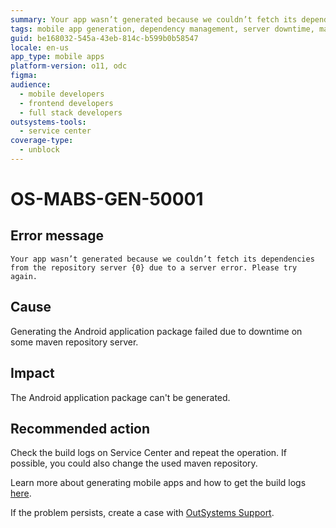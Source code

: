 ```yaml
---
summary: Your app wasn’t generated because we couldn’t fetch its dependencies from the repository server {0} due to a server error. Please try again.
tags: mobile app generation, dependency management, server downtime, maven repository, build logs
guid: be168032-545a-43eb-814c-b599b0b58547
locale: en-us
app_type: mobile apps
platform-version: o11, odc
figma:
audience:
  - mobile developers
  - frontend developers
  - full stack developers
outsystems-tools:
  - service center
coverage-type:
  - unblock
---
```


# OS-MABS-GEN-50001

## Error message

`Your app wasn’t generated because we couldn’t fetch its dependencies from the repository server {0} due to a server error. Please try again.`

## Cause

Generating the Android application package failed due to downtime on some maven repository server.

## Impact

The Android application package can't be generated.

## Recommended action

Check the build logs on Service Center and repeat the operation. If possible, you could also change the used maven repository.

Learn more about generating mobile apps and how to get the build logs [here](https://success.outsystems.com/Documentation/11/Delivering_Mobile_Apps/Generate_and_Distribute_Your_Mobile_App#download-mobile-app-build-logs).

If the problem persists, create a case with [OutSystems Support](https://www.outsystems.com/support/portal/open-support-case?ErrorCode=OS-MABS-GEN-50001).
